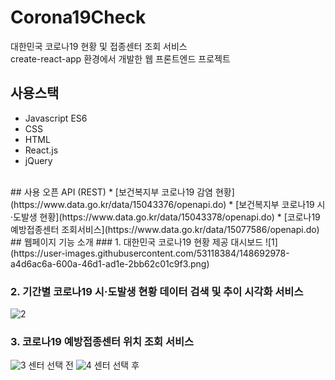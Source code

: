 # Corona19Check
대한민국 코로나19 현황 및 접종센터 조회 서비스<br>
create-react-app 환경에서 개발한 웹 프론트엔드 프로젝트
<br>
## 사용스택
* Javascript ES6
* CSS
* HTML
* React.js
* jQuery
<br>
## 사용 오픈 API (REST)
* [보건복지부 코로나19 감염 현황](https://www.data.go.kr/data/15043376/openapi.do)
* [보건복지부 코로나19 시·도발생 현황](https://www.data.go.kr/data/15043378/openapi.do)
* [코로나19 예방접종센터 조회서비스](https://www.data.go.kr/data/15077586/openapi.do)
<br>
## 웹페이지 기능 소개
### 1. 대한민국 코로나19 현황 제공 대시보드
![1](https://user-images.githubusercontent.com/53118384/148692978-a4d6ac6a-600a-46d1-ad1e-2bb62c01c9f3.png)

### 2. 기간별 코로나19 시·도발생 현황 데이터 검색 및 추이 시각화 서비스
![2](https://user-images.githubusercontent.com/53118384/148693051-e8f07a67-8bc8-422f-be8f-88a6f4613a8a.png)

### 3. 코로나19 예방접종센터 위치 조회 서비스
![3](https://user-images.githubusercontent.com/53118384/148693055-5e05b4b6-e6a5-4f33-aeb5-ce738e94817c.png)
센터 선택 전
![4](https://user-images.githubusercontent.com/53118384/148693057-68cfa366-12f5-481f-9133-248d9e347e3e.png)
센터 선택 후
